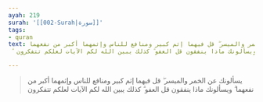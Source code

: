 ```yaml
---
ayah: 219
surah: '[[002-Surah|سورة]]'
tags:
- quran
text: يسألونك عن الخمر والميسر ۖ قل فيهما إثم كبير ومنافع للناس وإثمهما أكبر من نفعهما
  ۗ ويسألونك ماذا ينفقون قل العفو ۗ كذلك يبين الله لكم الآيات لعلكم تتفكرون

---
```

> يسألونك عن الخمر والميسر ۖ قل فيهما إثم كبير ومنافع للناس وإثمهما أكبر من نفعهما ۗ ويسألونك ماذا ينفقون قل العفو ۗ كذلك يبين الله لكم الآيات لعلكم تتفكرون
